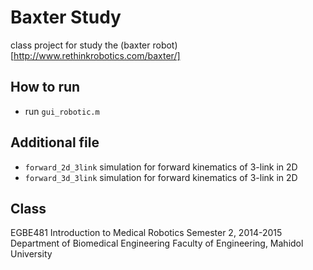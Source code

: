 # Baxter Study
class project for study the (baxter robot)[http://www.rethinkrobotics.com/baxter/]

## How to run
* run `gui_robotic.m`

## Additional file
* `forward_2d_3link` simulation for forward kinematics of 3-link in 2D
* `forward_3d_3link` simulation for forward kinematics of 3-link in 2D

## Class
EGBE481 Introduction to Medical Robotics 
Semester 2, 2014-2015
Department of Biomedical Engineering
Faculty of Engineering, Mahidol University